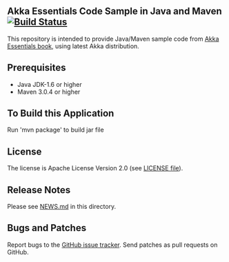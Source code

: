 ## Akka Essentials Code Sample in Java and Maven [![Build Status](https://travis-ci.org/cmontemuino/akka-essentials-java.png?branch=master)](https://travis-ci.org/cmontemuino/akka-essentials-java)
This repository is intended to provide Java/Maven sample code from [Akka Essentials book](http://www.packtpub.com/akka-java-applications-essentials/book), using latest Akka distribution.

## Prerequisites
* Java JDK-1.6 or higher
* Maven 3.0.4 or higher

## To Build this Application
Run 'mvn package' to build jar file

## License
The license is Apache License Version 2.0 (see [LICENSE file](https://github.com/cmontemuino/akka-essentials-java/blob/master/LICENSE)).

## Release Notes
Please see [NEWS.md](https://github.com/cmontemuino/akka-essentials-java/blob/master/NEWS.md) in this directory.

## Bugs and Patches
Report bugs to the [GitHub issue tracker](https://github.com/cmontemuino/akka-essentials-java/issues#issue). Send patches as pull requests on GitHub.